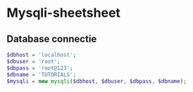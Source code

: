 # Mysqli-sheetsheet

## Database connectie

```php 
$dbhost = 'localhost';
$dbuser = 'root';
$dbpass = 'root@123';
$dbname = 'TUTORIALS';
$mysqli = new mysqli($dbhost, $dbuser, $dbpass, $dbname);
```
 
